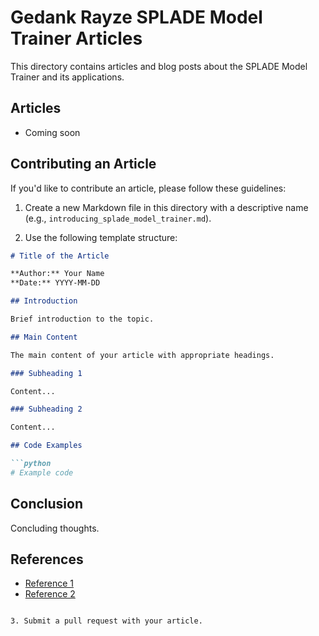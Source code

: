 # Gedank Rayze SPLADE Model Trainer Articles

This directory contains articles and blog posts about the SPLADE Model Trainer and its applications.

## Articles

- Coming soon

## Contributing an Article

If you'd like to contribute an article, please follow these guidelines:

1. Create a new Markdown file in this directory with a descriptive name (e.g., `introducing_splade_model_trainer.md`).

2. Use the following template structure:

```markdown
# Title of the Article

**Author:** Your Name  
**Date:** YYYY-MM-DD

## Introduction

Brief introduction to the topic.

## Main Content

The main content of your article with appropriate headings.

### Subheading 1

Content...

### Subheading 2

Content...

## Code Examples

```python
# Example code
```

## Conclusion

Concluding thoughts.

## References

- [Reference 1](URL)
- [Reference 2](URL)
```

3. Submit a pull request with your article.

